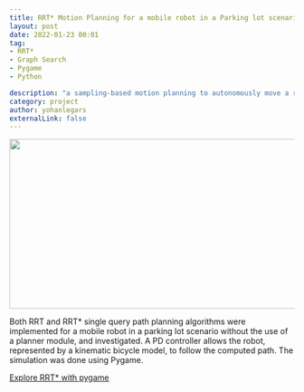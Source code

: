 ```yaml
---
title: RRT* Motion Planning for a mobile robot in a Parking lot scenario
layout: post
date: 2022-01-23 00:01
tag: 
- RRT*
- Graph Search
- Pygame
- Python

description: "a sampling-based motion planning to autonomously move a robot along a trajectory in a static environment in a parking lot scenario"
category: project
author: yohanlegars
externalLink: false
---
```



<img src="../../assets/uploads/rrt*.gif" width="800" height="300"/> 

Both RRT and RRT* single query path planning algorithms were implemented for a mobile robot in a parking lot scenario without the use of a planner module, and investigated. A PD controller allows the robot, represented by a kinematic bicycle model, to follow the computed path. The simulation was done using Pygame.





<div class="buttons-container">
    <a class="button" href="https://github.com/yohanlegars/RRT_RRT-star_mobilerobot_pygame" target="_blank" rel="noopener noreferrer">Explore RRT* with pygame</a>
</div>
